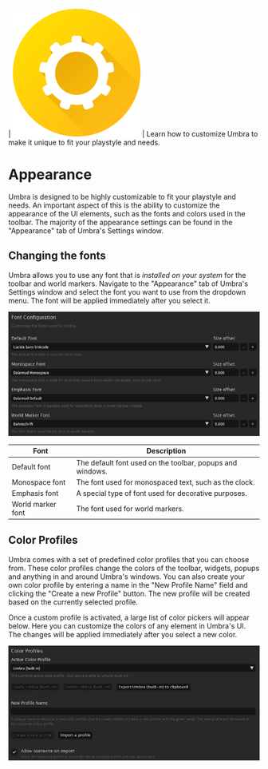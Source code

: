 | ![](images/home-custom.png)
| Learn how to customize Umbra to make it unique to fit your playstyle and needs.

# Appearance

Umbra is designed to be highly customizable to fit your playstyle and needs. An important aspect of this is the ability
to customize the appearance of the UI elements, such as the fonts and colors used in the toolbar. The majority of the
appearance settings can be found in the "Appearance" tab of Umbra's Settings window.

## Changing the fonts

Umbra allows you to use any font that is _installed on your system_ for the toolbar and world markers. Navigate to the
"Appearance" tab of Umbra's Settings window and select the font you want to use from the dropdown menu. The font will be
applied immediately after you select it.

![](images/docs/appearance-settings-fonts.png)

| Font              | Description                                               |
|-------------------|-----------------------------------------------------------|
| Default font      | The default font used on the toolbar, popups and windows. |
| Monospace font    | The font used for monospaced text, such as the clock.     |
| Emphasis font     | A special type of font used for decorative purposes.      |
| World marker font | The font used for world markers.                          |


## Color Profiles

Umbra comes with a set of predefined color profiles that you can choose from. These color profiles change the colors of
the toolbar, widgets, popups and anything in and around Umbra's windows. You can also create your own color profile by
entering a name in the "New Profile Name" field and clicking the "Create a new Profile" button. The new profile will be
created based on the currently selected profile.

Once a custom profile is activated, a large list of color pickers will appear below. Here you can customize the colors
of any element in Umbra's UI. The changes will be applied immediately after you select a new color.

![](images/docs/appearance-settings-color-profiles.png)
